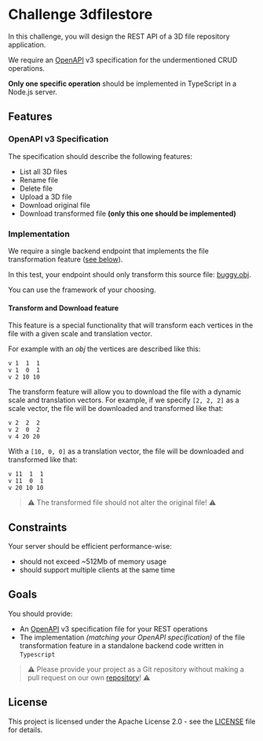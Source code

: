 # Challenge 3dfilestore

In this challenge, you will design the REST API of a 3D file repository application.

We require an [OpenAPI](https://www.openapis.org) v3 specification for the undermentioned CRUD operations.

**Only one specific operation** should be implemented in TypeScript in a Node.js server.

## Features

### OpenAPI v3 Specification

The specification should describe the following features:

- List all 3D files
- Rename file
- Delete file
- Upload a 3D file
- Download original file
- Download transformed file **(only this one should be implemented)**

### Implementation

We require a single backend endpoint that implements the file transformation feature ([see below](#Transform-and-Download-feature)).

In this test, your endpoint should only transform this source file: [buggy.obj](https://storage.googleapis.com/corp-dev-challenge-3dfilestore-assets/buggy.obj).

You can use the framework of your choosing.

#### Transform and Download feature

This feature is a special functionality that will transform each vertices in the file with a given scale and translation vector.

For example with an _obj_ the vertices are described like this:

```obj
v 1  1  1
v 1  0  1
v 2 10 10
```

The transform feature will allow you to download the file with a dynamic scale and translation vectors.
For example, if we specify `[2, 2, 2]` as a scale vector, the file will be downloaded and transformed like that:

```obj
v 2  2  2
v 2  0  2
v 4 20 20
```

With a `[10, 0, 0]` as a translation vector, the file will be downloaded and transformed like that:

```obj
v 11  1  1
v 11  0  1
v 20 10 10
```

> ⚠️ The transformed file should not alter the original file! ⚠️

## Constraints

Your server should be efficient performance-wise:

- should not exceed ~512Mb of memory usage
- should support multiple clients at the same time

## Goals

You should provide:

- An [OpenAPI](https://www.openapis.org) v3 specification file for your REST operations
- The implementation _(matching your OpenAPI specification)_ of the file transformation feature in a standalone backend code written in `Typescript`

> ⚠️ Please provide your project as a Git repository without making a pull request on our own [repository](https://github.com/3dverse/challenge-3dfilestore)! ⚠️

## License

This project is licensed under the Apache License 2.0 - see the [LICENSE](https://github.com/3dverse/challenge-3dfilestore-web/blob/main/LICENSE) file for details.

